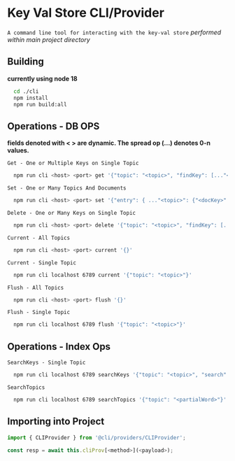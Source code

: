 # Key Val Store CLI/Provider

`A command line tool for interacting with the key-val store`
*performed within main project directory*


## Building

**currently using node 18**

```bash
  cd ./cli
  npm install
  npm run build:all
```


## Operations - DB OPS

**fields denoted with < > are dynamic. The spread op (...) denotes 0-n values.**

`Get - One or Multiple Keys on Single Topic`
```bash
  npm run cli <host> <port> get '{"topic": "<topic>", "findKey": [..."<keys>"]}'
```

`Set - One or Many Topics And Documents`
```bash
  npm run cli <host> <port> set '{"entry": { ..."<topic>": {"<docKey>": <inner-document-object>}}}'
```

`Delete - One or Many Keys on Single Topic`
```bash
  npm run cli <host> <port> delete '{"topic": "<topic>", "findKey": [..."<keys>"]}' 
```

`Current - All Topics`
```bash
  npm run cli <host> <port> current '{}'
```

`Current - Single Topic`
```bash
  npm run cli localhost 6789 current '{"topic": "<topic>"}'
```

`Flush - All Topics`
```bash
  npm run cli <host> <port> flush '{}'
```

`Flush - Single Topic`
```bash
  npm run cli localhost 6789 flush '{"topic": "<topic>"}'
```


## Operations - Index Ops

`SearchKeys - Single Topic`
```bash
  npm run cli localhost 6789 searchKeys '{"topic": "<topic>", "search": "<partialWord>" }'
```

`SearchTopics`
```bash
  npm run cli localhost 6789 searchTopics '{"topic": "<partialWord>"}'
```


## Importing into Project

```ts
import { CLIProvider } from '@cli/providers/CLIProvider';

const resp = await this.cliProv[<method>](<payload>);
```